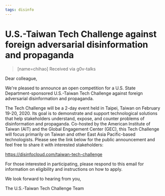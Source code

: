 ```yaml
---
tags: disinfo
---
```

# U.S.-Taiwan Tech Challenge against foreign adversarial disinformation and propaganda

> [name=chihao] Received via g0v-talks

Dear colleague, 

We're pleased to announce an open competition for a U.S. State Department-sponsored U.S.-Taiwan Tech Challenge against foreign adversarial disinformation and propaganda.

The Tech Challenge will be a 2-day event held in Taipei, Taiwan on February 19-20, 2020. Its goal is to demonstrate and support technological solutions that help stakeholders understand, expose, and counter problems of disinformation and propaganda. Co-hosted by the American Institute of Taiwan (AIT) and the Global Engagement Center (GEC), this Tech Challenge will focus primarily on Taiwan and other East Asia Pacific-based technologists. Please see the link below for the public announcement and feel free to share it with interested stakeholders:

https://disinfocloud.com/taiwan-tech-challenge

For those interested in participating, please respond to this email for information on eligibility and instructions on how to apply. 

We look forward to hearing from you, 

The U.S.-Taiwan Tech Challenge Team